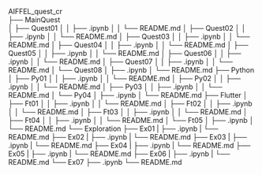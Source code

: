 AIFFEL_quest_cr  
├── MainQuest  
│   ├── Quest01
│   │   ├── .ipynb
│   │   └── README.md
│   ├── Quest02
│   │   ├── .ipynb
│   │   └── README.md
│   ├── Quest03
│   │   ├── .ipynb
│   │   └── README.md
│   ├── Quest04
│   │   ├── .ipynb
│   │   └── README.md
│   ├── Quest05
│   │   ├── .ipynb
│   │   └── README.md
│   ├── Quest06
│   │   ├── .ipynb
│   │   └── README.md
│   ├── Quest07
│   │   ├── .ipynb
│   │   └── README.md
│   └── Quest08
│       ├── .ipynb
│       └── README.md
├── Python
│   ├── Py01
│   │   ├── .ipynb
│   │   └── README.md
│   ├── Py02
│   │   ├── .ipynb
│   │   └── README.md
│   ├── Py03
│   │   ├── .ipynb
│   │   └── README.md
│   └── Py04
│       ├── .ipynb
│       └── README.md
├── Flutter
│   ├── Ft01
│   │   ├── .ipynb
│   │   └── README.md
│   ├── Ft02
│   │   ├── .ipynb
│   │   └── README.md
│   ├── Ft03
│   │   ├── .ipynb
│   │   └── README.md
│   ├── Ft04
│   │   ├── .ipynb
│   │   └── README.md
│   └── Ft05
│        ├── .ipynb
│        └── README.md
└── Exploration
    ├── Ex01
     |  ├── .ipynb
     |   └── README.md
    ├── Ex02
     |  ├── .ipynb
     |  └── README.md
    ├── Ex03
     |  ├── .ipynb
     |  └── README.md
    ├── Ex04
     |  ├── .ipynb
     |  └── README.md
    ├── Ex05
     |  ├── .ipynb
     |  └── README.md
    ├── Ex06
     |  ├── .ipynb
     |  └── README.md
    └── Ex07
        ├── .ipynb
        └── README.md
